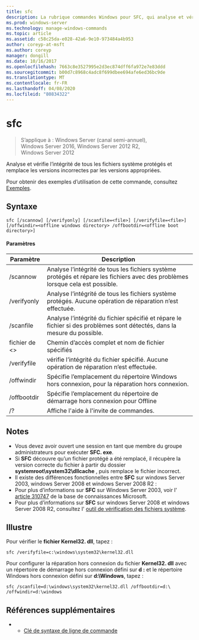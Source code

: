 ```yaml
---
title: sfc
description: La rubrique commandes Windows pour SFC, qui analyse et vérifie l’intégrité de tous les fichiers système protégés et remplace les versions incorrectes par les versions appropriées.
ms.prod: windows-server
ms.technology: manage-windows-commands
ms.topic: article
ms.assetid: c58c25da-e028-42a6-9e10-973484a4b953
author: coreyp-at-msft
ms.author: coreyp
manager: dongill
ms.date: 10/16/2017
ms.openlocfilehash: 7663c8e3527995e2d3ec874dff6fa972e7e83ddd
ms.sourcegitcommit: b00d7c8968c4adc8f699dbee694afe6ed36bc9de
ms.translationtype: MT
ms.contentlocale: fr-FR
ms.lasthandoff: 04/08/2020
ms.locfileid: "80834322"
---
```

# <a name="sfc"></a>sfc

>S’applique à : Windows Server (canal semi-annuel), Windows Server 2016, Windows Server 2012 R2, Windows Server 2012

Analyse et vérifie l’intégrité de tous les fichiers système protégés et remplace les versions incorrectes par les versions appropriées.

Pour obtenir des exemples d’utilisation de cette commande, consultez [Exemples](#BKMK_examples).

## <a name="syntax"></a>Syntaxe
```
sfc [/scannow] [/verifyonly] [/scanfile=<file>] [/verifyfile=<file>] [/offwindir=<offline windows directory> /offbootdir=<offline boot directory>]
```

#### <a name="parameters"></a>Paramètres
|Paramètre|Description|
|-------|--------|
|/scannow|Analyse l’intégrité de tous les fichiers système protégés et répare les fichiers avec des problèmes lorsque cela est possible.|
|/verifyonly|Analyse l’intégrité de tous les fichiers système protégés. Aucune opération de réparation n’est effectuée.|
|/scanfile|Analyse l’intégrité du fichier spécifié et répare le fichier si des problèmes sont détectés, dans la mesure du possible.|
|fichier de \<>|Chemin d’accès complet et nom de fichier spécifiés|
|/verifyfile|vérifie l’intégrité du fichier spécifié. Aucune opération de réparation n’est effectuée.|
|/offwindir|Spécifie l’emplacement du répertoire Windows hors connexion, pour la réparation hors connexion.|
|/offbootdir|Spécifie l’emplacement du répertoire de démarrage hors connexion pour Offline|
|/?|Affiche l'aide à l'invite de commandes.|

## <a name="remarks"></a>Notes
-   Vous devez avoir ouvert une session en tant que membre du groupe administrateurs pour exécuter **SFC. exe**.
-   Si **SFC** découvre qu’un fichier protégé a été remplacé, il récupère la version correcte du fichier à partir du dossier **systemroot\system32\dllcache** , puis remplace le fichier incorrect.
-   Il existe des différences fonctionnelles entre **SFC** sur windows Server 2003, windows Server 2008 et windows Server 2008 R2 :
-   Pour plus d’informations sur **SFC** sur Windows Server 2003, voir l' [article 310747](https://go.microsoft.com/fwlink/?LinkId=227069) de la base de connaissances Microsoft.
-   Pour plus d’informations sur **SFC** sur windows Server 2008 et windows Server 2008 R2, consultez l' [outil de vérification des fichiers système](https://go.microsoft.com/fwlink/?LinkId=227071).

## <a name="examples"></a><a name=BKMK_examples></a>Illustre
Pour vérifier le **fichier Kernel32. dll**, tapez :
```
sfc /verifyfile=c:\windows\system32\kernel32.dll
```
Pour configurer la réparation hors connexion du fichier **Kernel32. dll** avec un répertoire de démarrage hors connexion défini sur **d :** et le répertoire Windows hors connexion défini sur **d:\Windows**, tapez :
```
sfc /scanfile=d:\windows\system32\kernel32.dll /offbootdir=d:\ /offwindir=d:\windows
```

## <a name="additional-references"></a>Références supplémentaires
-   - [Clé de syntaxe de ligne de commande](command-line-syntax-key.md)

